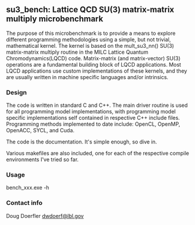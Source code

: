 ## su3_bench: Lattice QCD SU(3) matrix-matrix multiply microbenchmark  
The purpose of this microbenchmark is to provide a means to explore different programming methodologies using a simple, but not trivial, mathematical kernel. The kernel is based on the mult_su3_nn() SU(3) matrix-matrix multiply routine in the MILC Lattice Quantum Chromodynamics(LQCD) code. Matrix-matrix (and matrix-vector) SU(3) operations are a fundamental building block of LQCD applications. Most LQCD applications use custom implementations of these kernels, and they are usually written in machine specific languages and/or  intrinsics. 

### Design
The code is written in standard C and C++. The main driver routine is used for all programming model implementations, with programming model specific implementations self contained in respective C++ include files. Programming methods implemented to date include: OpenCL, OpenMP, OpenACC, SYCL, and Cuda.

The code is the documentation. It's simple enough, so dive in.

Various makefiles are also included, one for each of the respective compile environments I've tried so far.

### Usage
bench_xxx.exe -h

### Contact info
Doug Doerfler
dwdoerf@lbl.gov
